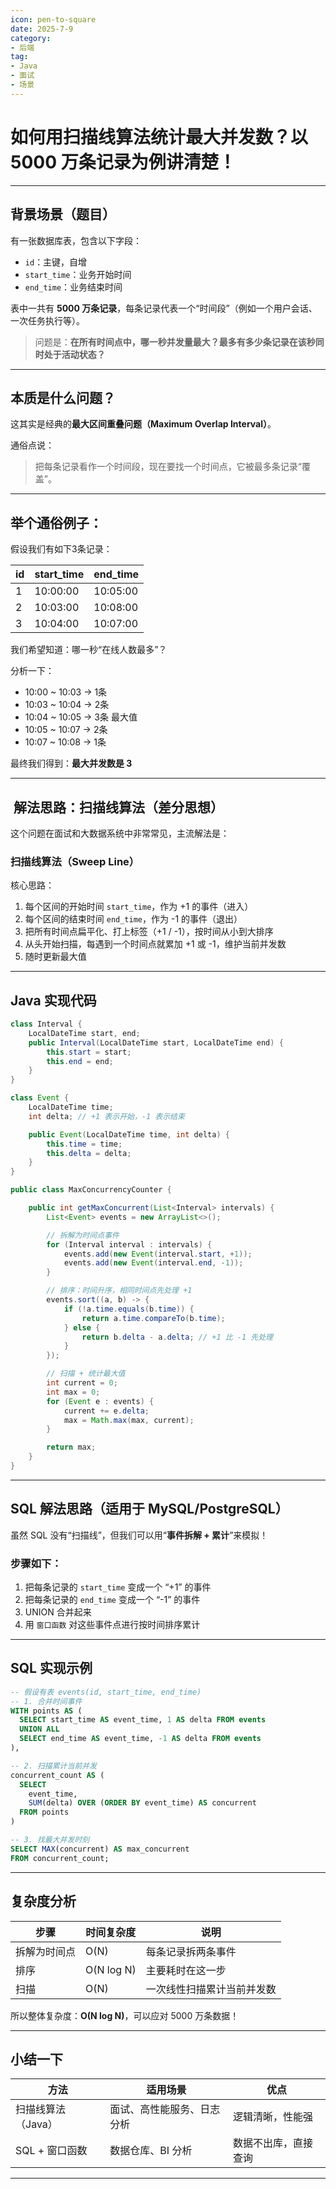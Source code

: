 ```yaml
---
icon: pen-to-square
date: 2025-7-9
category:
- 后端
tag:
- Java
- 面试
- 场景
---
```


# 如何用扫描线算法统计最大并发数？以 5000 万条记录为例讲清楚！

---

## 背景场景（题目）

有一张数据库表，包含以下字段：

* `id`：主键，自增
* `start_time`：业务开始时间
* `end_time`：业务结束时间

表中一共有 **5000 万条记录**，每条记录代表一个“时间段”（例如一个用户会话、一次任务执行等）。

> 问题是：**在所有时间点中，哪一秒并发量最大？最多有多少条记录在该秒同时处于活动状态？**

---

## 本质是什么问题？

这其实是经典的**最大区间重叠问题（Maximum Overlap Interval）**。

通俗点说：

> 把每条记录看作一个时间段，现在要找一个时间点，它被最多条记录“覆盖”。

---

## 举个通俗例子：

假设我们有如下3条记录：

| id | start\_time | end\_time |
| -- | ----------- | --------- |
| 1  | 10:00:00    | 10:05:00  |
| 2  | 10:03:00    | 10:08:00  |
| 3  | 10:04:00    | 10:07:00  |

我们希望知道：哪一秒“在线人数最多”？

分析一下：

* 10:00 \~ 10:03 → 1条
* 10:03 \~ 10:04 → 2条
* 10:04 \~ 10:05 → 3条 最大值
* 10:05 \~ 10:07 → 2条
* 10:07 \~ 10:08 → 1条

最终我们得到：**最大并发数是 3**

---

## ️ 解法思路：扫描线算法（差分思想）

这个问题在面试和大数据系统中非常常见，主流解法是：

### 扫描线算法（Sweep Line）

核心思路：

1. 每个区间的开始时间 `start_time`，作为 +1 的事件（进入）
2. 每个区间的结束时间 `end_time`，作为 -1 的事件（退出）
3. 把所有时间点扁平化、打上标签（+1 / -1），按时间从小到大排序
4. 从头开始扫描，每遇到一个时间点就累加 +1 或 -1，维护当前并发数
5. 随时更新最大值

---

## Java 实现代码

```java
class Interval {
    LocalDateTime start, end;
    public Interval(LocalDateTime start, LocalDateTime end) {
        this.start = start;
        this.end = end;
    }
}

class Event {
    LocalDateTime time;
    int delta; // +1 表示开始，-1 表示结束

    public Event(LocalDateTime time, int delta) {
        this.time = time;
        this.delta = delta;
    }
}

public class MaxConcurrencyCounter {

    public int getMaxConcurrent(List<Interval> intervals) {
        List<Event> events = new ArrayList<>();

        // 拆解为时间点事件
        for (Interval interval : intervals) {
            events.add(new Event(interval.start, +1));
            events.add(new Event(interval.end, -1));
        }

        // 排序：时间升序，相同时间点先处理 +1
        events.sort((a, b) -> {
            if (!a.time.equals(b.time)) {
                return a.time.compareTo(b.time);
            } else {
                return b.delta - a.delta; // +1 比 -1 先处理
            }
        });

        // 扫描 + 统计最大值
        int current = 0;
        int max = 0;
        for (Event e : events) {
            current += e.delta;
            max = Math.max(max, current);
        }

        return max;
    }
}
```

---

## SQL 解法思路（适用于 MySQL/PostgreSQL）

虽然 SQL 没有“扫描线”，但我们可以用“**事件拆解 + 累计**”来模拟！

### 步骤如下：

1. 把每条记录的 `start_time` 变成一个 “+1” 的事件
2. 把每条记录的 `end_time` 变成一个 “-1” 的事件
3. UNION 合并起来
4. 用 `窗口函数` 对这些事件点进行按时间排序累计

---

## SQL 实现示例

```sql
-- 假设有表 events(id, start_time, end_time)
-- 1. 合并时间事件
WITH points AS (
  SELECT start_time AS event_time, 1 AS delta FROM events
  UNION ALL
  SELECT end_time AS event_time, -1 AS delta FROM events
),

-- 2. 扫描累计当前并发
concurrent_count AS (
  SELECT 
    event_time,
    SUM(delta) OVER (ORDER BY event_time) AS concurrent
  FROM points
)

-- 3. 找最大并发时刻
SELECT MAX(concurrent) AS max_concurrent
FROM concurrent_count;
```

---

## 复杂度分析

| 步骤     | 时间复杂度      | 说明            |
| ------ | ---------- | ------------- |
| 拆解为时间点 | O(N)       | 每条记录拆两条事件     |
| 排序     | O(N log N) | 主要耗时在这一步      |
| 扫描     | O(N)       | 一次线性扫描累计当前并发数 |

所以整体复杂度：**O(N log N)**，可以应对 5000 万条数据！

---

## 小结一下

| 方法          | 适用场景          | 优点         |
| ----------- | ------------- | ---------- |
| 扫描线算法（Java） | 面试、高性能服务、日志分析 | 逻辑清晰，性能强   |
| SQL + 窗口函数  | 数据仓库、BI 分析    | 数据不出库，直接查询 |

---

